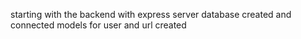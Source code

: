 starting with the backend with express server
database created and connected
models for user and url created